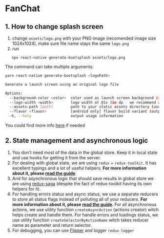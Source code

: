 # FanChat

## 1. How to change splash screen

1. change `assets/logo.png` with your PNG image (recomended image size 1024x1024), make sure file name stays the same `logo.png`
2. run

```
   npx react-native generate-bootsplash assets/logo.png
```

The command can take multiple arguments:

```sh
yarn react-native generate-bootsplash <logoPath>

Generate a launch screen using an original logo file

Options:
  --background-color <color>  color used as launch screen background (in hexadecimal format) (default: "#fff")
  --logo-width <width>        logo width at @1x (in dp - we recommend approximately ~100) (default: 100)
  --assets-path [path]        path to your static assets directory (useful to require the logo file in JS)
  --flavor <flavor>           [android only] flavor build variant (outputs in an android resource directory other than "main")
  -h, --help                  output usage information
```

You could find more info [here](https://github.com/zoontek/react-native-bootsplash) if needed

## 2. State management and asynchronous logic

1. You don't need most of the data in the global store. Keep it in local state and use hooks for getting it from the server.
2. For dealing with global state, we are using `redux` + `redux-toolkit`. It has excellent typings and a lot of useful helpers. **For more information about it, please [read the guide](https://redux-toolkit.js.org/usage/usage-guide)**.
3. And for asynchronous logic that should save results in global store we are using [redux-saga](https://redux-saga.js.org/docs/About) (despite the fact of redux-toolkit having its own helpers for it).
4. For handling errors status and async status, we use a separate reducers to store all status flags instead of polluting all of your reducers. **For more information about it, please [read the guide](https://medium.com/stashaway-engineering/react-redux-tips-better-way-to-handle-loading-flags-in-your-reducers-afda42a804c6)**. For all asynchronous actions, we use utility function `createAsyncAction` (actions creator) witch helps create and handle them. For handle errors and loadings status, we use utility function `createSelectorByActionName` witch takes reducer name as parameter and return selector.
5. For debugging, you can use [Flipper](https://fbflipper.com) and logger `redux-logger`